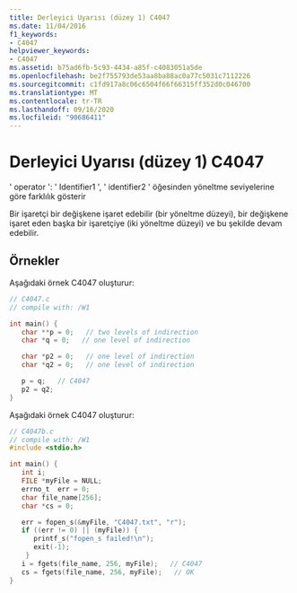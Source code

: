 ```yaml
---
title: Derleyici Uyarısı (düzey 1) C4047
ms.date: 11/04/2016
f1_keywords:
- C4047
helpviewer_keywords:
- C4047
ms.assetid: b75ad6fb-5c93-4434-a85f-c4083051a5de
ms.openlocfilehash: be2f755793de53aa8ba88ac0a77c5031c7112226
ms.sourcegitcommit: c1fd917a8c06c6504f66f66315ff352d0c046700
ms.translationtype: MT
ms.contentlocale: tr-TR
ms.lasthandoff: 09/16/2020
ms.locfileid: "90686411"
---
```

# <a name="compiler-warning-level-1-c4047"></a>Derleyici Uyarısı (düzey 1) C4047

' operator ': ' Identifier1 ', ' identifier2 ' öğesinden yöneltme seviyelerine göre farklılık gösterir

Bir işaretçi bir değişkene işaret edebilir (bir yöneltme düzeyi), bir değişkene işaret eden başka bir işaretçiye (iki yöneltme düzeyi) ve bu şekilde devam edebilir.

## <a name="examples"></a>Örnekler

Aşağıdaki örnek C4047 oluşturur:

```c
// C4047.c
// compile with: /W1

int main() {
   char **p = 0;   // two levels of indirection
   char *q = 0;   // one level of indirection

   char *p2 = 0;   // one level of indirection
   char *q2 = 0;   // one level of indirection

   p = q;   // C4047
   p2 = q2;
}
```

Aşağıdaki örnek C4047 oluşturur:

```c
// C4047b.c
// compile with: /W1
#include <stdio.h>

int main() {
   int i;
   FILE *myFile = NULL;
   errno_t  err = 0;
   char file_name[256];
   char *cs = 0;

   err = fopen_s(&myFile, "C4047.txt", "r");
   if ((err != 0) || (myFile)) {
      printf_s("fopen_s failed!\n");
      exit(-1);
    }
   i = fgets(file_name, 256, myFile);   // C4047
   cs = fgets(file_name, 256, myFile);   // OK
}
```
